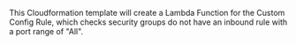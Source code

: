 This Cloudformation template will create a Lambda Function for the Custom Config Rule, which checks security groups do not have an inbound rule with a port range of "All".